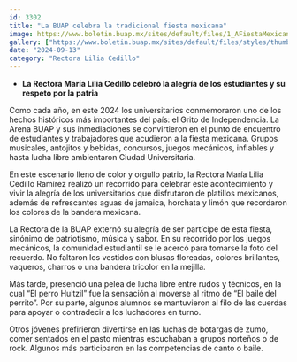 ```yaml
---
id: 3302
title: "La BUAP celebra la tradicional fiesta mexicana"
image: https://www.boletin.buap.mx/sites/default/files/1_AFiestaMexicana.jpg
gallery: ["https://www.boletin.buap.mx/sites/default/files/styles/thumbnails_noticias/public/1%20A%20Fiesta%20Mexicana.JPG","https://www.boletin.buap.mx/sites/default/files/styles/thumbnails_noticias/public/2%20B%20Fiesta%20Mexicana%20copia.jpg","https://www.boletin.buap.mx/sites/default/files/styles/thumbnails_noticias/public/3%20C%20Fiesta%20Mexicana.JPG"]
date: "2024-09-13"
category: "Rectora Lilia Cedillo"
---
```

- **La Rectora María Lilia Cedillo celebró la alegría de los estudiantes y su respeto por la patria**

Como cada año, en este 2024 los universitarios conmemoraron uno de los hechos históricos más importantes del país: el Grito de Independencia. La Arena BUAP y sus inmediaciones se convirtieron en el punto de encuentro de estudiantes y trabajadores que acudieron a la fiesta mexicana. Grupos musicales, antojitos y bebidas, concursos, juegos mecánicos, inflables y hasta lucha libre ambientaron Ciudad Universitaria.

En este escenario lleno de color y orgullo patrio, la Rectora María Lilia Cedillo Ramírez realizó un recorrido para celebrar este acontecimiento y vivir la alegría de los universitarios que disfrutaron de platillos mexicanos, además de refrescantes aguas de jamaica, horchata y limón que recordaron los colores de la bandera mexicana.

La Rectora de la BUAP externó su alegría de ser partícipe de esta fiesta, sinónimo de patriotismo, música y sabor. En su recorrido por los juegos mecánicos, la comunidad estudiantil se le acercó para tomarse la foto del recuerdo. No faltaron los vestidos con blusas floreadas, colores brillantes, vaqueros, charros o una bandera tricolor en la mejilla.

Más tarde, presenció una pelea de lucha libre entre rudos y técnicos, en la cual “El perro Huitzil” fue la sensación al moverse al ritmo de “El baile del perrito”. Por su parte, algunos alumnos se mantuvieron al filo de las cuerdas para apoyar o contradecir a los luchadores en turno.

Otros jóvenes prefirieron divertirse en las luchas de botargas de zumo, comer sentados en el pasto mientras escuchaban a grupos norteños o de rock. Algunos más participaron en las competencias de canto o baile.